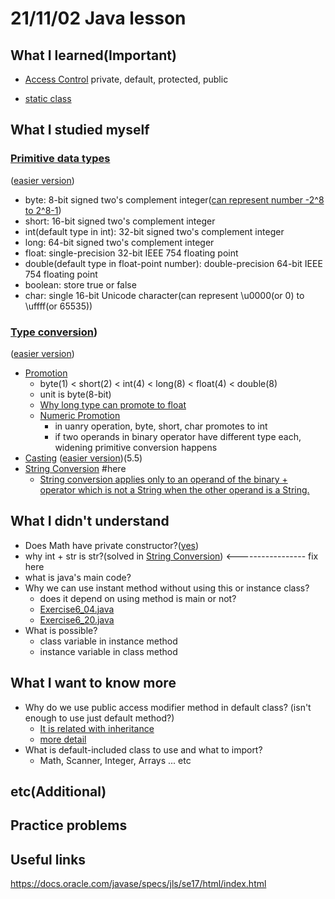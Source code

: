 # 21/11/02 Java lesson

## What I learned(Important)

* [Access Control](https://docs.oracle.com/javase/specs/jls/se17/html/jls-6.html#jls-6.6)
private, default, protected, public

* [static class](https://docs.oracle.com/javase/specs/jls/se17/html/jls-8.html#jls-8.1.1.4)

## What I studied myself

### [Primitive data types](https://docs.oracle.com/javase/specs/jls/se17/html/jls-4.html#jls-4.2)
([easier version](https://docs.oracle.com/javase/tutorial/java/nutsandbolts/datatypes.html))
* byte: 8-bit signed two's complement integer([can represent number -2^8 to 2^8-1](https://m.blog.naver.com/PostView.naver?isHttpsRedirect=true&blogId=ecomarinesys&logNo=220600191718))
* short: 16-bit signed two's complement integer
* int(default type in int): 32-bit signed two's complement integer
* long: 64-bit signed two's complement integer
* float: single-precision 32-bit IEEE 754 floating point
* double(default type in float-point number): double-precision 64-bit IEEE 754 floating point
* boolean: store true or false
* char: single 16-bit Unicode character(can represent \u0000(or 0) to \uffff(or 65535))

### [Type conversion](https://docs.oracle.com/javase/specs/jls/se17/html/jls-5.html))
([easier version](https://stage-loving-developers.tistory.com/8))
* [Promotion](https://docs.oracle.com/javase/specs/jls/se17/html/jls-5.html#jls-5.1.2)
  * byte(1) < short(2) < int(4) < long(8) < float(4) < double(8)
  * unit is byte(8-bit)
  * [Why long type can promote to float](https://stage-loving-developers.tistory.com/8)
  * [Numeric Promotion](https://docs.oracle.com/javase/specs/jls/se17/html/jls-5.html#jls-5.6)
    * in uanry operation, byte, short, char promotes to int
    * if two operands in binary operator have different type each, widening primitive conversion happens
* [Casting](https://docs.oracle.com/javase/specs/jls/se17/html/jls-5.html#jls-5.5)
([easier version](https://stage-loving-developers.tistory.com/8))(5.5)
* [String Conversion](https://docs.oracle.com/javase/specs/jls/se17/html/jls-5.html#jls-5.1.11) #here
  * [String conversion applies only to an operand of the binary + operator which is not a String when the other operand is a String.](https://docs.oracle.com/javase/specs/jls/se17/html/jls-5.html#jls-5.4)

## What I didn't understand

* Does Math have private constructor?([yes](https://docs.oracle.com/javase/specs/jls/se17/html/jls-8.html#jls-8.8.10))
* why int + str is str?(solved in [String Conversion](#here)) <----------------- fix here
* what is java's main code?
* Why we can use instant method without using this or instance class?
  * does it depend on using method is main or not?
  * [Exercise6_04.java](../d019/Exercise6_04.java)
  * [Exercise6_20.java](../d019/Exercise6_20.java)
* What is possible?
  * class variable in instance method
  * instance variable in class method

## What I want to know more

* Why do we use public access modifier method in default class? (isn't enough to use just default method?)
  * [It is related with inheritance](https://stackoverflow.com/questions/5260467/public-methods-in-package-private-classes)
  * [more detail](https://stackoverflow.com/questions/2049718/what-is-the-use-of-having-public-methods-when-the-class-is-having-a-default-acce)
* What is default-included class to use and what to import?
  * Math, Scanner, Integer, Arrays ... etc

## etc(Additional)

## Practice problems


## Useful links

https://docs.oracle.com/javase/specs/jls/se17/html/index.html